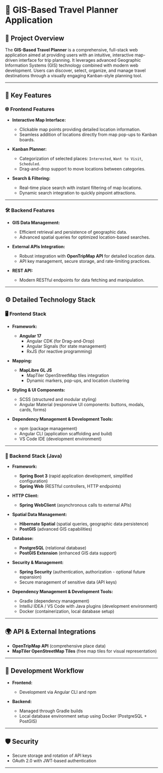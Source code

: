 # 🚀 GIS-Based Travel Planner Application

## 🎯 Project Overview

The **GIS-Based Travel Planner** is a comprehensive, full-stack web application aimed at providing users with an intuitive, interactive map-driven interface for trip planning. It leverages advanced Geographic Information Systems (GIS) technology combined with modern web development. Users can discover, select, organize, and manage travel destinations through a visually engaging Kanban-style planning tool.

---

## 📌 Key Features

### 🌐 Frontend Features

- **Interactive Map Interface:**
  - Clickable map points providing detailed location information.
  - Seamless addition of locations directly from map pop-ups to Kanban boards.

- **Kanban Planner:**
  - Categorization of selected places: `Interested`, `Want to Visit`, `Scheduled`.
  - Drag-and-drop support to move locations between categories.

- **Search & Filtering:**
  - Real-time place search with instant filtering of map locations.
  - Dynamic search integration to quickly pinpoint attractions.

---

### 🛠️ Backend Features

- **GIS Data Management:**
  - Efficient retrieval and persistence of geographic data.
  - Advanced spatial queries for optimized location-based searches.

- **External APIs Integration:**
  - Robust integration with **OpenTripMap API** for detailed location data.
  - API key management, secure storage, and rate-limiting practices.

- **REST API:**
  - Modern RESTful endpoints for data fetching and manipulation.

---

## ⚙️ Detailed Technology Stack

### 🖥️ Frontend Stack

- **Framework:**
  - **Angular 17**
    - Angular CDK (for Drag-and-Drop)
    - Angular Signals (for state management)
    - RxJS (for reactive programming)

- **Mapping:**
  - **MapLibre GL JS**
    - MapTiler OpenStreetMap tiles integration
    - Dynamic markers, pop-ups, and location clustering

- **Styling & UI Components:**
  - SCSS (structured and modular styling)
  - Angular Material (responsive UI components: buttons, modals, cards, forms)

- **Dependency Management & Development Tools:**
  - npm (package management)
  - Angular CLI (application scaffolding and build)
  - VS Code IDE (development environment)

---

### 📡 Backend Stack (Java)

- **Framework:**
  - **Spring Boot 3** (rapid application development, simplified configuration)
  - **Spring Web** (RESTful controllers, HTTP endpoints)

- **HTTP Client:**
  - **Spring WebClient** (asynchronous calls to external APIs)

- **Spatial Data Management:**
  - **Hibernate Spatial** (spatial queries, geographic data persistence)
  - **PostGIS** (advanced GIS capabilities)

- **Database:**
  - **PostgreSQL** (relational database)
  - **PostGIS Extension** (enhanced GIS data support)

- **Security & Management:**
  - **Spring Security** (authentication, authorization - optional future expansion)
  - Secure management of sensitive data (API keys)

- **Dependency Management & Development Tools:**
  - Gradle (dependency management)
  - IntelliJ IDEA / VS Code with Java plugins (development environment)
  - Docker (containerization, local database setup)

---

## 🌍 API & External Integrations

- **OpenTripMap API** (comprehensive place data)
- **MapTiler OpenStreetMap Tiles** (free map tiles for visual representation)

---

## 🚧 Development Workflow

- **Frontend:**
  - Development via Angular CLI and npm

- **Backend:**
  - Managed through Gradle builds
  - Local database environment setup using Docker (PostgreSQL + PostGIS)

---

## 🛡️ Security

- Secure storage and rotation of API keys
- OAuth 2.0 with JWT-based authentication

---